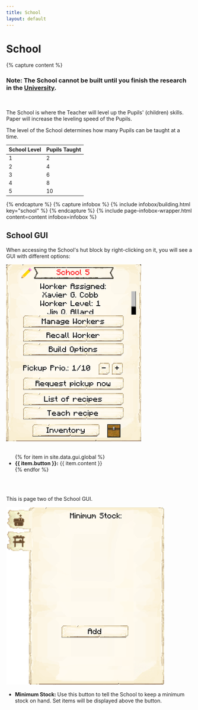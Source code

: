 ```yaml
---
title: School
layout: default
---
```

# School

{% capture content %}
### Note: The School cannot be built until you finish the research in the [University](../../source/buildings/university).
<br>

The School is where the Teacher will level up the Pupils' (children) skills. Paper will increase the leveling speed of the Pupils. 

The level of the School determines how many Pupils can be taught at a time.

| School Level | Pupils Taught |
| ----- | ----- |
| 1 | 2 |
| 2 | 4 |
| 3 | 6 |
| 4 | 8 |
| 5 | 10 |  
{% endcapture %}
{% capture infobox %}
{% include infobox/building.html key="school" %}
{% endcapture %}
{% include page-infobox-wrapper.html content=content infobox=infobox %}

## School GUI

When accessing the School's hut block by right-clicking on it, you will see a GUI with different options:

<div class="row">
  <div class="col-sm-12 col-md">
    <img src="../../assets/images/gui/schoolgui.png" class="img-fluid mx-auto" alt="School GUI">
  </div>
  <div class="col-sm-12 col-md">
    <br>
    <ul>
      {% for item in site.data.gui.global %}
        <li><strong>{{ item.button }}:</strong> {{ item.content }}</li>
      {% endfor %}
    </ul>
  </div>
</div>
<br> <br>

This is page two of the School GUI.

<div class="row">
    <div class="col-sm-12 col-md">
        <img src="../../assets/images/gui/minstockgui.png" class="img-fluid mx-auto" alt="School GUI 2">
    </div>
    <div class="col-sm-12 col-md">
        <ul>
        <li><strong> Minimum Stock: </strong> Use this button to tell the School to keep a minimum stock on hand. Set items will be displayed above the button.</li>
        </ul>
    </div>
</div>
